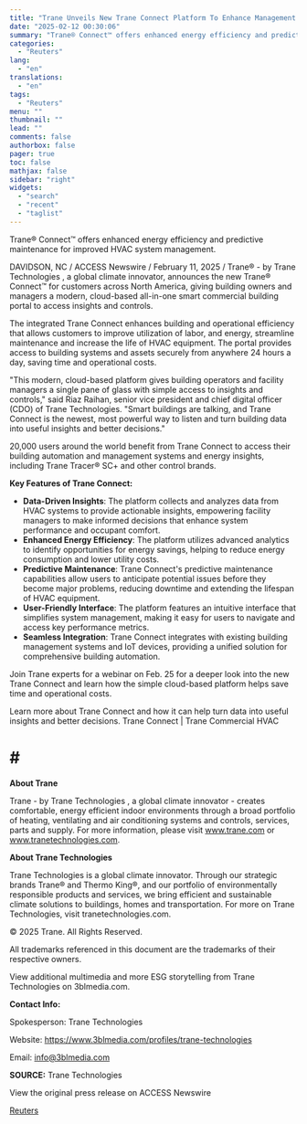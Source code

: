 ```yaml
---
title: "Trane Unveils New Trane Connect Platform To Enhance Management of Building Performance"
date: "2025-02-12 00:30:06"
summary: "Trane® Connect™ offers enhanced energy efficiency and predictive maintenance for improved HVAC system management.DAVIDSON, NC / ACCESS Newswire / February 11, 2025 / Trane® - by Trane Technologies , a global climate innovator, announces the new Trane® Connect™ for customers across North America, giving building owners and managers a modern,..."
categories:
  - "Reuters"
lang:
  - "en"
translations:
  - "en"
tags:
  - "Reuters"
menu: ""
thumbnail: ""
lead: ""
comments: false
authorbox: false
pager: true
toc: false
mathjax: false
sidebar: "right"
widgets:
  - "search"
  - "recent"
  - "taglist"
---
```


Trane® Connect™ offers enhanced energy efficiency and predictive maintenance for improved HVAC system management.

DAVIDSON, NC / ACCESS Newswire / February 11, 2025 / Trane® - by Trane Technologies , a global climate innovator, announces the new Trane® Connect™ for customers across North America, giving building owners and managers a modern, cloud-based all-in-one smart commercial building portal to access insights and controls.

The integrated Trane Connect enhances building and operational efficiency that allows customers to improve utilization of labor, and energy, streamline maintenance and increase the life of HVAC equipment. The portal provides access to building systems and assets securely from anywhere 24 hours a day, saving time and operational costs.

"This modern, cloud-based platform gives building operators and facility managers a single pane of glass with simple access to insights and controls," said Riaz Raihan, senior vice president and chief digital officer (CDO) of Trane Technologies. "Smart buildings are talking, and Trane Connect is the newest, most powerful way to listen and turn building data into useful insights and better decisions."

20,000 users around the world benefit from Trane Connect to access their building automation and management systems and energy insights, including Trane Tracer® SC+ and other control brands.

**Key Features of Trane Connect:**

* **Data-Driven Insights**: The platform collects and analyzes data from HVAC systems to provide actionable insights, empowering facility managers to make informed decisions that enhance system performance and occupant comfort.
* **Enhanced Energy Efficiency**: The platform utilizes advanced analytics to identify opportunities for energy savings, helping to reduce energy consumption and lower utility costs.
* **Predictive Maintenance**: Trane Connect's predictive maintenance capabilities allow users to anticipate potential issues before they become major problems, reducing downtime and extending the lifespan of HVAC equipment.
* **User-Friendly Interface**: The platform features an intuitive interface that simplifies system management, making it easy for users to navigate and access key performance metrics.
* **Seamless Integration**: Trane Connect integrates with existing building management systems and IoT devices, providing a unified solution for comprehensive building automation.

Join Trane experts for a webinar on Feb. 25 for a deeper look into the new Trane Connect and learn how the simple cloud-based platform helps save time and operational costs.

Learn more about Trane Connect and how it can help turn data into useful insights and better decisions. Trane Connect | Trane Commercial HVAC

# # #

**About Trane**

Trane - by Trane Technologies , a global climate innovator - creates comfortable, energy efficient indoor environments through a broad portfolio of heating, ventilating and air conditioning systems and controls, services, parts and supply. For more information, please visit www.trane.com or www.tranetechnologies.com.

**About Trane Technologies**

Trane Technologies is a global climate innovator. Through our strategic brands Trane® and Thermo King®, and our portfolio of environmentally responsible products and services, we bring efficient and sustainable climate solutions to buildings, homes and transportation. For more on Trane Technologies, visit tranetechnologies.com.

© 2025 Trane. All Rights Reserved.

All trademarks referenced in this document are the trademarks of their respective owners.

View additional multimedia and more ESG storytelling from Trane Technologies on 3blmedia.com.

**Contact Info:**

Spokesperson: Trane Technologies

Website: https://www.3blmedia.com/profiles/trane-technologies

Email: info@3blmedia.com

**SOURCE:** Trane Technologies

View the original press release on ACCESS Newswire

[Reuters](https://www.tradingview.com/news/reuters.com,2025-02-11:newsml_ACSjzCFca:0/)
